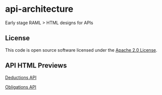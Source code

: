 
# api-architecture

Early stage RAML > HTML designs for APIs

## License

This code is open source software licensed under the [Apache 2.0 License]("http://www.apache.org/licenses/LICENSE-2.0.html").

## API HTML Previews

[Deductions API](https://htmlpreview.github.io/?https://github.com/hmrc/api-architecture/blob/master/deductions/deductions.html)

[Obligations API](https://htmlpreview.github.io/?https://github.com/hmrc/api-architecture/blob/master/obligations/obligations.html)